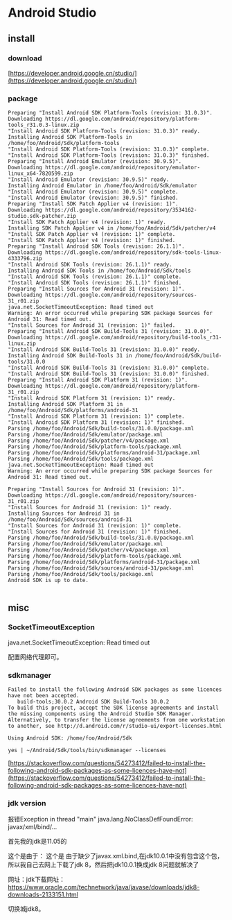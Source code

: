 # Android Studio

## install

### download
[https://developer.android.google.cn/studio/](https://developer.android.google.cn/studio/)


### package
```
Preparing "Install Android SDK Platform-Tools (revision: 31.0.3)".
Downloading https://dl.google.com/android/repository/platform-tools_r31.0.3-linux.zip
"Install Android SDK Platform-Tools (revision: 31.0.3)" ready.
Installing Android SDK Platform-Tools in /home/foo/Android/Sdk/platform-tools
"Install Android SDK Platform-Tools (revision: 31.0.3)" complete.
"Install Android SDK Platform-Tools (revision: 31.0.3)" finished.
Preparing "Install Android Emulator (revision: 30.9.5)".
Downloading https://dl.google.com/android/repository/emulator-linux_x64-7820599.zip
"Install Android Emulator (revision: 30.9.5)" ready.
Installing Android Emulator in /home/foo/Android/Sdk/emulator
"Install Android Emulator (revision: 30.9.5)" complete.
"Install Android Emulator (revision: 30.9.5)" finished.
Preparing "Install SDK Patch Applier v4 (revision: 1)".
Downloading https://dl.google.com/android/repository/3534162-studio.sdk-patcher.zip
"Install SDK Patch Applier v4 (revision: 1)" ready.
Installing SDK Patch Applier v4 in /home/foo/Android/Sdk/patcher/v4
"Install SDK Patch Applier v4 (revision: 1)" complete.
"Install SDK Patch Applier v4 (revision: 1)" finished.
Preparing "Install Android SDK Tools (revision: 26.1.1)".
Downloading https://dl.google.com/android/repository/sdk-tools-linux-4333796.zip
"Install Android SDK Tools (revision: 26.1.1)" ready.
Installing Android SDK Tools in /home/foo/Android/Sdk/tools
"Install Android SDK Tools (revision: 26.1.1)" complete.
"Install Android SDK Tools (revision: 26.1.1)" finished.
Preparing "Install Sources for Android 31 (revision: 1)".
Downloading https://dl.google.com/android/repository/sources-31_r01.zip
java.net.SocketTimeoutException: Read timed out
Warning: An error occurred while preparing SDK package Sources for Android 31: Read timed out.
"Install Sources for Android 31 (revision: 1)" failed.
Preparing "Install Android SDK Build-Tools 31 (revision: 31.0.0)".
Downloading https://dl.google.com/android/repository/build-tools_r31-linux.zip
"Install Android SDK Build-Tools 31 (revision: 31.0.0)" ready.
Installing Android SDK Build-Tools 31 in /home/foo/Android/Sdk/build-tools/31.0.0
"Install Android SDK Build-Tools 31 (revision: 31.0.0)" complete.
"Install Android SDK Build-Tools 31 (revision: 31.0.0)" finished.
Preparing "Install Android SDK Platform 31 (revision: 1)".
Downloading https://dl.google.com/android/repository/platform-31_r01.zip
"Install Android SDK Platform 31 (revision: 1)" ready.
Installing Android SDK Platform 31 in /home/foo/Android/Sdk/platforms/android-31
"Install Android SDK Platform 31 (revision: 1)" complete.
"Install Android SDK Platform 31 (revision: 1)" finished.
Parsing /home/foo/Android/Sdk/build-tools/31.0.0/package.xml
Parsing /home/foo/Android/Sdk/emulator/package.xml
Parsing /home/foo/Android/Sdk/patcher/v4/package.xml
Parsing /home/foo/Android/Sdk/platform-tools/package.xml
Parsing /home/foo/Android/Sdk/platforms/android-31/package.xml
Parsing /home/foo/Android/Sdk/tools/package.xml
java.net.SocketTimeoutException: Read timed out
Warning: An error occurred while preparing SDK package Sources for Android 31: Read timed out.

Preparing "Install Sources for Android 31 (revision: 1)".
Downloading https://dl.google.com/android/repository/sources-31_r01.zip
"Install Sources for Android 31 (revision: 1)" ready.
Installing Sources for Android 31 in /home/foo/Android/Sdk/sources/android-31
"Install Sources for Android 31 (revision: 1)" complete.
"Install Sources for Android 31 (revision: 1)" finished.
Parsing /home/foo/Android/Sdk/build-tools/31.0.0/package.xml
Parsing /home/foo/Android/Sdk/emulator/package.xml
Parsing /home/foo/Android/Sdk/patcher/v4/package.xml
Parsing /home/foo/Android/Sdk/platform-tools/package.xml
Parsing /home/foo/Android/Sdk/platforms/android-31/package.xml
Parsing /home/foo/Android/Sdk/sources/android-31/package.xml
Parsing /home/foo/Android/Sdk/tools/package.xml
Android SDK is up to date.


```
## misc

### SocketTimeoutException
java.net.SocketTimeoutException: Read timed out


配置网络代理即可。

### sdkmanager
```
Failed to install the following Android SDK packages as some licences have not been accepted.
   build-tools;30.0.2 Android SDK Build-Tools 30.0.2
To build this project, accept the SDK license agreements and install the missing components using the Android Studio SDK Manager.
Alternatively, to transfer the license agreements from one workstation to another, see http://d.android.com/r/studio-ui/export-licenses.html

Using Android SDK: /home/foo/Android/Sdk

```


`yes | ~/Android/Sdk/tools/bin/sdkmanager --licenses`

[https://stackoverflow.com/questions/54273412/failed-to-install-the-following-android-sdk-packages-as-some-licences-have-not](https://stackoverflow.com/questions/54273412/failed-to-install-the-following-android-sdk-packages-as-some-licences-have-not)


### jdk version


 报错Exception in thread "main" java.lang.NoClassDefFoundError: javax/xml/bind/...

首先我的jdk是11.05的

这个是由于： 这个是 由于缺少了javax.xml.bind,在jdk10.0.1中没有包含这个包，所以我自己去网上下载了jdk 8，然后把jdk10.0.1换成jdk 8问题就解决了

网址：jdk下载网址：https://www.oracle.com/technetwork/java/javase/downloads/jdk8-downloads-2133151.html

切换城jdk8。



